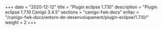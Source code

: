 +++
date        = "2020-12-12"
title       = "Plugin eclipse 1.7.10"
description = "Plugin eclipse 1.7.10 Canigó 3.4.5"
sections    = "canigo-fwk-docs"
enllac		= "/canigo-fwk-docs/entorn-de-desenvolupament/plugin-eclipse/1.7.10/"
weight		= 2
+++
